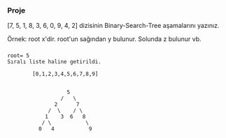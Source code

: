 ### Proje 

[7, 5, 1, 8, 3, 6, 0, 9, 4, 2] dizisinin Binary-Search-Tree aşamalarını yazınız.

Örnek: root x'dir. root'un sağından y bulunur. Solunda z bulunur vb.

###
```
root= 5
Sıralı liste haline getirildi.

        [0,1,2,3,4,5,6,7,8,9]
                
                  
                   5
                 /   \
               2      7
             /  \    / \
            1    3  6   8
           / \           \
          0   4           9
```